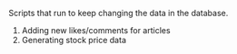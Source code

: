 Scripts that run to keep changing the data in the database.

1. Adding new likes/comments for articles
2. Generating stock price data
